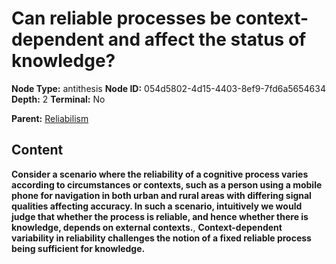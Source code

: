 # Can reliable processes be context-dependent and affect the status of knowledge?

**Node Type:** antithesis
**Node ID:** 054d5802-4d15-4403-8ef9-7fd6a5654634
**Depth:** 2
**Terminal:** No

**Parent:** [Reliabilism](reliabilism.md)

## Content

**Consider a scenario where the reliability of a cognitive process varies according to circumstances or contexts, such as a person using a mobile phone for navigation in both urban and rural areas with differing signal qualities affecting accuracy. In such a scenario, intuitively we would judge that whether the process is reliable, and hence whether there is knowledge, depends on external contexts.**, **Context-dependent variability in reliability challenges the notion of a fixed reliable process being sufficient for knowledge.**
